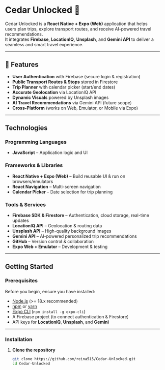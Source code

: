 
# Cedar Unlocked 🌲

Cedar Unlocked is a **React Native + Expo (Web)** application that helps users plan trips, explore transport routes, and receive AI-powered travel recommendations.  
It integrates **Firebase**, **LocationIQ**, **Unsplash**, and **Gemini API** to deliver a seamless and smart travel experience.

---

## 📌 Features
-  **User Authentication** with Firebase (secure login & registration)  
-  **Public Transport Routes & Stops** stored in Firestore  
-  **Trip Planner** with calendar picker (start/end dates)  
-  **Accurate Geolocation** via LocationIQ API  
-  **Dynamic Visuals** powered by Unsplash images  
-  **AI Travel Recommendations** via Gemini API (future scope)  
-  **Cross-Platform** (works on Web, Emulator, or Mobile via Expo)  

---

##  Technologies

### Programming Languages
- **JavaScript** – Application logic and UI  

###  Frameworks & Libraries
- **React Native + Expo (Web)** – Build reusable UI & run on browsers/emulators  
- **React Navigation** – Multi-screen navigation  
- **Calendar Picker** – Date selection for trip planning  

###  Tools & Services
- **Firebase SDK & Firestore** – Authentication, cloud storage, real-time updates  
- **LocationIQ API** – Geolocation & routing data  
- **Unsplash API** – High-quality background images  
- **Gemini API** – AI-powered personalized trip recommendations  
- **GitHub** – Version control & collaboration  
- **Expo Web + Emulator** – Development & testing  

---

##  Getting Started  

###  Prerequisites
Before you begin, ensure you have installed:  
- [Node.js](https://nodejs.org/) (>= 18.x recommended)  
- [npm](https://www.npmjs.com/) or [yarn](https://yarnpkg.com/)  
- [Expo CLI](https://docs.expo.dev/get-started/installation/) (`npm install -g expo-cli`)  
- A Firebase project (to connect authentication & Firestore)  
- API keys for **LocationIQ**, **Unsplash**, and **Gemini**  

---

###  Installation  

1. **Clone the repository**  
   ```bash
   git clone https://github.com/reina515/Cedar-Unlocked.git
   cd Cedar-Unlocked


